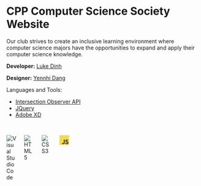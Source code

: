 # CPP Computer Science Society Website

Our club strives to create an inclusive learning environment where computer science majors have the opportunities to expand and apply their computer science knowledge.

**Developer:** [Luke Dinh](https://github.com/lxkedinh "Luke Dinh")

**Designer:** [Yennhi Dang](https://github.com/yennhio "Yennhi Dang")

Languages and Tools:
* [Intersection Observer API](https://developer.mozilla.org/en-US/docs/Web/API/Intersection_Observer_API "Intersection Observer API")
* [JQuery](https://jquery.com/ "JQuery")
* [Adobe XD](https://www.adobe.com/products/xd.html "Adobe XD")

<br>

<!-- Icons for programming languages -->
<img align ='left' alt='Visual Studio Code' width='26px' title='Visual Studio Code' style='margin-right:20px'
src='https://camo.githubusercontent.com/6bdf06db9f84d12599cdedc3007455513a1f03b4/68747470733a2f2f63646e2e737667706f726e2e636f6d2f6c6f676f732f76697375616c2d73747564696f2d636f64652e737667'>
<img align ='left' alt='HTML5' width='26px' title='HTML5' style='margin-right:20px' src='https://raw
.githubusercontent.com/devicons/devicon/ac557d6ff33ff370a5db99f97aeab35ea5c67fbd/icons/html5/html5-original
.svg'>
<img align ='left' alt='CSS3' width='26px' title='CSS3' style='margin-right:20px' src='https://raw
.githubusercontent.com/devicons/devicon/ac557d6ff33ff370a5db99f97aeab35ea5c67fbd/icons/css3/css3-original
.svg'>
<img align ='left' alt='Javascript' width='26px' title='Javascript' style='margin-right:20px' src='https://raw.githubusercontent.com/devicons/devicon/ac557d6ff33ff370a5db99f97aeab35ea5c67fbd/icons/javascript/javascript-original.svg'>